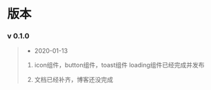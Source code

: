 # 版本

### v 0.1.0 
> * 2020-01-13
>
> 1. icon组件，button组件，toast组件 loading组件已经完成并发布
>
> 2. 文档已经补齐，博客还没完成